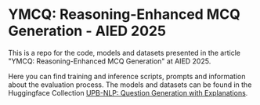 # YMCQ: Reasoning-Enhanced MCQ Generation - AIED 2025
This is a repo for the code, models and datasets presented in the article "YMCQ: Reasoning-Enhanced MCQ Generation" at AIED 2025.

Here you can find training and inference scripts, prompts and information about the evaluation process. The models and datasets can be found in the Huggingface Collection [UPB-NLP: Question Generation with Explanations](https://huggingface.co/collections/upb-nlp/question-generation-with-explanations-67856986cb1fc27283150396).
